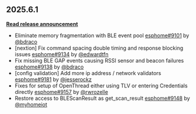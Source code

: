 ## 2025.6.1

[**Read release announcement**](https://esphome.io/changelog/2025.6.0)

- Eliminate memory fragmentation with BLE event pool [esphome#9101](https://github.com/esphome/esphome/pull/9101) by [@bdraco](https://github.com/bdraco)
- [nextion] Fix command spacing double timing and response blocking issues [esphome#9134](https://github.com/esphome/esphome/pull/9134) by [@edwardtfn](https://github.com/edwardtfn)
- Fix missing BLE GAP events causing RSSI sensor and beacon failures [esphome#9138](https://github.com/esphome/esphome/pull/9138) by [@bdraco](https://github.com/bdraco)
- [config validation] Add more ip address / network validators [esphome#9181](https://github.com/esphome/esphome/pull/9181) by [@jesserockz](https://github.com/jesserockz)
- Fixes for setup of OpenThread either using TLV or entering Credentials directly [esphome#9157](https://github.com/esphome/esphome/pull/9157) by [@rwrozelle](https://github.com/rwrozelle)
- Restore access to BLEScanResult as get_scan_result [esphome#9148](https://github.com/esphome/esphome/pull/9148) by [@myhomeiot](https://github.com/myhomeiot)